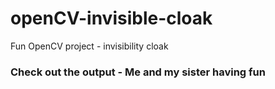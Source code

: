 # openCV-invisible-cloak
Fun OpenCV project - invisibility cloak

### Check out the output - Me and my sister having fun 


